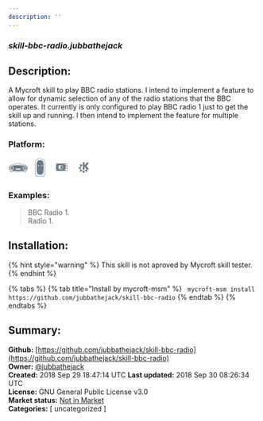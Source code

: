 ```yaml
---
description: ''
---
```


### _skill-bbc-radio.jubbathejack_  
## Description:  
A Mycroft skill to play BBC radio stations. I intend to implement a feature to allow for dynamic
selection of any of the radio stations that the BBC operates. It currently is only configured
to play BBC radio 1 just to get the skill up and running. I then intend to implement the
feature for multiple stations.  
  
  
### Platform:  
 ![Mark I](../.gitbook/assets/mark-1-icon.png)  ![Mark II](../.gitbook/assets/mark-2-icon.png)  ![Picroft](../.gitbook/assets/picroft-icon.png)  ![plasmoid](../.gitbook/assets/kde.png)   
### Examples:  
> BBC Radio 1.  
> Radio 1.  
  
## Installation:  
{% hint style="warning" %}
This skill is not aproved by Mycroft skill tester.
{% endhint %}
    
{% tabs %}
{% tab title="Install by mycroft-msm" %}
``` mycroft-msm install https://github.com/jubbathejack/skill-bbc-radio```
{% endtab %}
  {% endtabs %}
    
## Summary:  
**Github:** [https://github.com/jubbathejack/skill-bbc-radio](https://github.com/jubbathejack/skill-bbc-radio)  
**Owner:** [@jubbathejack](https://github.com/jubbathejack)  
**Created:** 2018 Sep 29 18:47:14 UTC  **Last updated:** 2018 Sep 30 08:26:34 UTC  
**License:** GNU General Public License v3.0  
**Market status:** [Not in Market](https://market.mycroft.ai/skill/)  
**Categories:** [ uncategorized ]   

